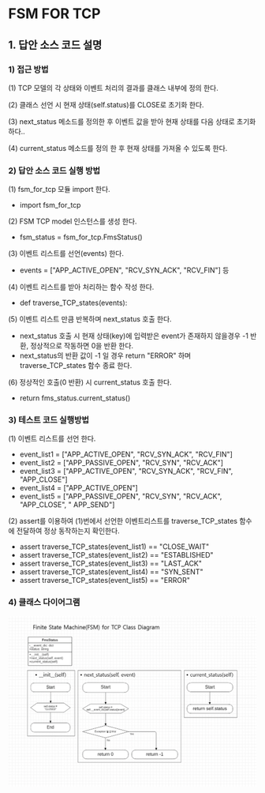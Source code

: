# FSM FOR TCP
## 1. 답안 소스 코드 설명
### 1) 접근 방법
 (1) TCP 모델의 각 상태와 이벤트 처리의 결과를 클래스 내부에 정의 한다.
 
 (2) 클래스 선언 시 현재 상태(self.status)를 CLOSE로 초기화 한다.
 
 (3) next_status 메소드를 정의한 후 이벤트 값을 받아 현재 상태를 다음 상태로 초기화 하다..
 
 (4) current_status 메소드를 정의 한 후 현재 상태를 가져올 수 있도록 한다.
 
### 2) 답안 소스 코드 실행 방법
 (1) fsm_for_tcp 모듈 import 한다.
   - import fsm_for_tcp
   
 (2) FSM TCP model 인스턴스를 생성 한다.
   - fsm_status = fsm_for_tcp.FmsStatus()
   
 (3) 이벤트 리스트를 선언(events) 한다.
   - events = ["APP_ACTIVE_OPEN", "RCV_SYN_ACK", "RCV_FIN"] 등
   
 (4) 이벤트 리스트를 받아 처리하는 함수 작성 한다.
   - def traverse_TCP_states(events):
   
 (5) 이벤트 리스트 만큼 반복하며 next_status 호출 한다.
   - next_status 호출 시 현재 상태(key)에 입력받은 event가 존재하지 않을경우 -1 반환, 정상적으로 작동하면 0을 반환 한다.
   - next_status의 반환 값이 -1 일 경우 return "ERROR" 하며 traverse_TCP_states 함수 종료 한다.
   
 (6) 정상적인 호출(0 반환) 시 current_status 호출 한다.
   - return fms_status.current_status() 
   
### 3) 테스트 코드 실행방법 
 (1) 이벤트 리스트를 선언 한다.
   - event_list1 = ["APP_ACTIVE_OPEN", "RCV_SYN_ACK", "RCV_FIN"]
   - event_list2 = ["APP_PASSIVE_OPEN", "RCV_SYN", "RCV_ACK"]
   - event_list3 = ["APP_ACTIVE_OPEN", "RCV_SYN_ACK", "RCV_FIN", "APP_CLOSE"]
   - event_list4 = ["APP_ACTIVE_OPEN"]
   - event_list5 = ["APP_PASSIVE_OPEN", "RCV_SYN", "RCV_ACK", "APP_CLOSE", " APP_SEND"]
  
 (2) assert를 이용하여 (1)번에서 선언한 이벤트리스트를 traverse_TCP_states 함수에 전달하여 정상 동작하는지 확인한다.
   - assert traverse_TCP_states(event_list1) == "CLOSE_WAIT"
   - assert traverse_TCP_states(event_list2) == "ESTABLISHED"
   - assert traverse_TCP_states(event_list3) == "LAST_ACK"
   - assert traverse_TCP_states(event_list4) == "SYN_SENT"
   - assert traverse_TCP_states(event_list5) == "ERROR"
   
### 4) 클래스 다이어그램
![Alt text](./fsm_for_tcp_class_diagram.png)
